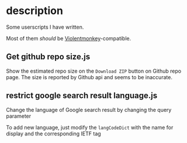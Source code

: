 # description

Some userscripts I have written.

Most of them *should* be [Violentmonkey](https://violentmonkey.github.io/)-compatible.

## Get github repo size.js

Show the estimated repo size on the `Download ZIP` button on Github repo page. The size is reported by Github api and seems to be inaccurate.

## restrict google search result language.js

Change the language of Google search result by changing the query parameter

To add new language, just modify the `langCodeDict` with the name for display and the corresponding IETF tag

